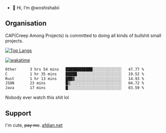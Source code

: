 - 👋 Hi, I’m @woshishabii

## Organisation

CAP(Creep Among Projects) is committed to doing all kinds of bullshit small projects.

[![Top Langs](https://github-readme-stats.vercel.app/api/top-langs/?username=woshishabii&layout=compact)](https://github.com/anuraghazra/github-readme-stats)

[![wakatime](https://wakatime.com/badge/user/34d02784-acc1-4a16-82d7-33fdb53c4ed6.svg)](https://wakatime.com/@34d02784-acc1-4a16-82d7-33fdb53c4ed6)


<!--START_SECTION:waka-->

```txt
Other      3 hrs 54 mins   ████████████░░░░░░░░░░░░░   47.77 %
C          1 hr 35 mins    █████░░░░░░░░░░░░░░░░░░░░   19.52 %
Rust       1 hr 13 mins    ███▓░░░░░░░░░░░░░░░░░░░░░   14.93 %
JSON       23 mins         █▒░░░░░░░░░░░░░░░░░░░░░░░   04.72 %
Java       17 mins         █░░░░░░░░░░░░░░░░░░░░░░░░   03.59 %
```

<!--END_SECTION:waka-->

Nobody ever watch this shit lol

## Support
I'm cute, ~~pay me~~.
[afdian.net](https://afdian.com/a/woshishabi)

<!---
woshishabii/woshishabii is a ✨ special ✨ repository because its `README.md` (this file) appears on your GitHub profile.
You can click the Preview link to take a look at your changes.
--->
